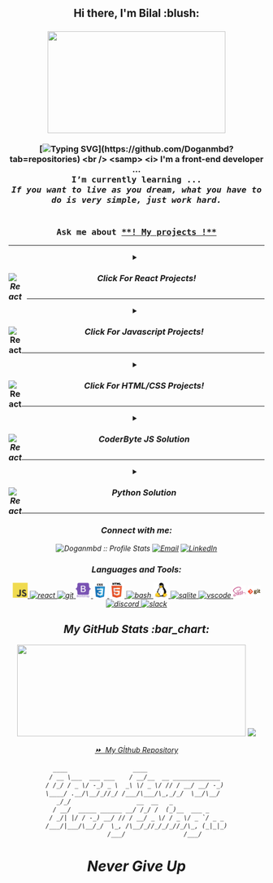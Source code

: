 <h2 align="center"> Hi there,  I'm Bilal :blush:</h2>

<!-- ### Welcome To My Github Profile <a href="https://github.com/Doganmbd?tab=repositories"><img src="https://media.giphy.com/media/hvRJCLFzcasrR4ia7z/giphy.gif" width="25px"></a>  -->

<h3 align="center">    <img src="https://www.mygo.ge/uploads/blog/1584023795.jpg" width="350px" height="200px" />
   <br />
   
   [![Typing SVG](https://readme-typing-svg.herokuapp.com?color=%2336BCF7&center=true&vCenter=true&width=1000&lines=Hi+there+👋,+I+am+Mustafa+Bilal+Doğan;+Welcome+to+My+Profile!;Always+learning+new+things;I+will+develop+myself+in+the+field+of+IT+for+life;+I+value+teamwork+very+much;)](https://github.com/Doganmbd?tab=repositories)
   <br />
    <samp> <i> I'm a front-end developer ... </i> </samp> <br />
    <samp>  I’m currently learning ... </samp> <br />
    <samp> <i> If you want to live as you dream, what you have to do is very simple, just work hard. </i> </samp> <br /><br>
  </h3>

<h3 align="center"> <samp> Ask me about <a href="https://github.com/Doganmbd?tab=repositories">**! My projects !**</a></samp></h3>
<hr/>
<details align="center">
  <summary> <h3><em><img align="left" alt="React" width="26px" src="https://cdn.jsdelivr.net/gh/devicons/devicon/icons/react/react-original.svg" style="padding-right:10px;" /> &nbsp;Click For React Projects!</em></h3></summary>

  <p><a href="https://blog-app-context.netlify.app/" target="_blank" rel="noreferrer">Blog App Context Project with Firebase</a></p>
  <p><a href="https://movie-app-firebase-project.herokuapp.com/" target="_blank" rel="noreferrer">Movie App with Firebase </a></p>
  <p><a href="https://mbdrecipeapp.netlify.app/" target="_blank" rel="noreferrer">recipe app</a></p>
<p><a href="https://ornate-palmier-49e3d1.netlify.app" target="_blank" rel="noreferrer">food list </a></p>
<p><a href="https://randomuserpage.netlify.app/" target="_blank" rel="noreferrer">randomuser</a></p>
<p><a href="https://mbdrandomuser2.netlify.app/" target="_blank" rel="noreferrer">randomuser2 </a></p>
<p><a href="https://mbdcardproject.netlify.app/" target="_blank" rel="noreferrer">card project </a></p>

 <p><a href="https://001-reactproject-birthday.netlify.app/" target="_blank" rel="noreferrer">Birthday </a></p>
<p><a href="https://myusefetchhook.netlify.app/ " target="_blank" rel="noreferrer">usefecth hook</a></p>
   
  <a href="https://blog-app-context.netlify.app/"><img src="fireBlog.png" width=200 height=200></a>
  <a href="https://movie-app-firebase-project.herokuapp.com/"><img src="moviApp.png" width=200 height=200></a>
  <a href="https://mbdrecipeapp.netlify.app/"><img src="recipeApp.png" width=200 height=200></a>
  <a href="https://randomuserpage.netlify.app/"><img src="RandomUser1.png" width=200 height=200></a>
  <a href="https://mbdrandomuser2.netlify.app/"><img src="RandomUser.png" width=200 height=200></a>
  <a href="https://mbdcardproject.netlify.app/"><img src="Card.png" width=200 height=200></a>
 
<!-- gif -->
<!--   <a href="https://blog-app-context.netlify.app/"><img src="Blog-App-.gif" alt="mbd" width=200 height=200 ></a>
  <a href="https://movie-app-firebase-project.herokuapp.com/"><img src="movie-app.gif" alt="mbd" width=200 height=200 ></a> -->
<!-- https://firstreactprojectbutton.netlify.app/  button -->

</details>
<hr/>

<details align="center">
  <summary><h3><img align="left" alt="React" width="26px" src="https://encrypted-tbn0.gstatic.com/images?q=tbn:ANd9GcRuPaU91jpXhz1YU603rEZHW8f-imDpsky8aA&usqp=CAU" /> &nbsp;<em>Click For Javascript Projects!</em></h3></summary>
  <p><a href="https://agecalculatorpage.netlify.app/" target="_blank" rel="noreferrer">Age Calculator</a></p>
  <p><a href="https://doganmbd.github.io/JS---PROJECTS/002-Guess-The-Number/" target="_blank" rel="noreferrer">Guess the numbers</a></p>
  <p><a href="https://doganmbd.github.io/JS---PROJECTS/003-to-do-list/" target="_blank" rel="noreferrer">To do list</a></p>
  <p><a href="https://doganmbd.github.io/JS---PROJECTS/004-Lottery-game/" target="_blank" rel="noreferrer">Lottery Game</a></p>
  <p><a href="https://doganmbd.github.io/JS---PROJECTS/005-IOS-calculator/" target="_blank" rel="noreferrer">IOS Calculator</a></p>
  <p><a href="https://doganmbd.github.io/JS---PROJECTS/009- rest countries/" target="_blank" rel="noreferrer">Rest Countries</a></p>
  
  <a href="https://agecalculatorpage.netlify.app/"><img src="age calculator.png" width=200 height=200></a>
  <a href="https://doganmbd.github.io/JS---PROJECTS/002-Guess-The-Number/"><img src="guess the number.png" width=200 height=200></a>
  <a href="https://doganmbd.github.io/JS---PROJECTS/003-to-do-list/"><img src="to do list.png" width=200 height=200></a>
  <a href="https://doganmbd.github.io/JS---PROJECTS/004-Lottery-game/"><img src="lottery game.png" width=200 height=200></a>
  <a href="https://doganmbd.github.io/JS---PROJECTS/005-IOS-calculator/"><img src="ios calculator.png" width=200 height=200></a>
  <a href="https://doganmbd.github.io/JS---PROJECTS/009- rest countries/"><img src="rest countries.png" width=200 height=200></a>

</details>
<hr/>
<details align="center">
   
  <summary><h3><img align="left" alt="React" width="26px" src="http://lz3g.com/wp-content/uploads/html.jpg" /> &nbsp;<em><em>Click For HTML/CSS Projects! </em></h3></summary>
     
  <p><a href="https://doganmbd.github.io/HTML-CSS-PROJECT/HTML-CSS-proje-2%20GOOGLEPAGE/" target="_blank" rel="noreferrer">Google Page</a></p>
  <p><a href="https://doganmbd.github.io/HTML-CSS-PROJECT/PROJE-5-PARALLAX/" target="_blank" rel="noreferrer">Parallax Page</a></p>
  <p><a href="https://doganmbd.github.io/HTML-CSS-PROJECT/checkout%20form/" target="_blank" rel="noreferrer">CheckOut Form</a></p>
  <p><a href="https://doganmbd.github.io/HTML-CSS-PROJECT/PROJE-%202%20-%20SURVEY%20FORM/" target="_blank" rel="noreferrer">Survey Form</a></p>
  <p><a href="https://doganmbd.github.io/HTML-CSS-PROJECT/PROJE-%203%20-%20NETFL%C4%B0X/" target="_blank" rel="noreferrer">Netflix</a></p>
  <p><a href="https://doganmbd.github.io/HTML-CSS-PROJECT/PROJE-%201%20-%20ilk%20basit%20form/" target="_blank" rel="noreferrer">Basic Form</a></p>
 
  
  <a href="https://doganmbd.github.io/HTML-CSS-PROJECT/HTML-CSS-proje-2%20GOOGLEPAGE/"><img src="googlePage.png" width=200 height=200></a>
  <a href="https://doganmbd.github.io/HTML-CSS-PROJECT/PROJE-5-PARALLAX/"><img src="parallax.png" width=200 height=200></a>
  <a href="https://doganmbd.github.io/HTML-CSS-PROJECT/checkout%20form/"><img src="checkout.png" width=200 height=200></a>
  <a href="https://doganmbd.github.io/HTML-CSS-PROJECT/PROJE-%202%20-%20SURVEY%20FORM/"><img src="SurveyForm.png" width=200 height=200></a>
  <a href="https://doganmbd.github.io/HTML-CSS-PROJECT/PROJE-%203%20-%20NETFL%C4%B0X/"><img src="netflix.png" width=200 height=200></a>
  <a href="https://doganmbd.github.io/HTML-CSS-PROJECT/PROJE-%201%20-%20ilk%20basit%20form/"><img src="basicForm.png" width=200 height=200></a> 

</details>
<hr/>
<details align="center">
  <summary><h3><img align="left" alt="React" width="26px" src="https://previews.123rf.com/images/dirkercken/dirkercken1509/dirkercken150900020/44461736-la-solution-du-probl%C3%A8me-de-chercher-des-solutions-en-r%C3%A9solvant-les-probl%C3%A8mes-panneau-routier.jpg" /> &nbsp;<em><em>CoderByte JS Solution</em></h3></summary>
    
    
<p><a href="https://github.com/Doganmbd/CoderByte/tree/main/JS" target="_blank" rel="noreferrer">Go to JS Coderbyte</a></p>

</details>

<hr/>
<details align="center">
  <summary><h3><img align="left" alt="React" width="26px" src="https://previews.123rf.com/images/dirkercken/dirkercken1509/dirkercken150900020/44461736-la-solution-du-probl%C3%A8me-de-chercher-des-solutions-en-r%C3%A9solvant-les-probl%C3%A8mes-panneau-routier.jpg" /> &nbsp;<em><em>Python Solution</em></h3></summary>
<p><a href="https://github.com/Doganmbd/CoderByte/tree/main/PYTHON" target="_blank" rel="noreferrer">Go to Python Coderbyte</a></p>
<p><a href="https://github.com/Doganmbd/ASSIGNMENT" target="_blank" rel="noreferrer">Go to Python example</a></p>
</details> 
  
  <hr/>
  
<!-- <img src="mbd.gif" alt="mbd" width=300 height=200 align="right"> -->

<h3 align="center">Connect with me:</h3>

<p align="center">
<img src="https://komarev.com/ghpvc/?username=Doganmbd&color=green" alt="Doganmbd :: Profile Stats"></a>
<a href="mailto:doganmbdogan@gmail.com"><img alt="Email" src="https://img.shields.io/badge/Email-doganmbdogan@gmail.com-blue?style=flat&logo=gmail"></a>
<a href="https://www.linkedin.com/in/bilal-do%C4%9Fan/" target="_blank"><img alt="LinkedIn" src="https://img.shields.io/badge/LinkedIn-@bilaldoğan-blue?style=flat&logo=linkedin"></a>

</p>

<h3 align="center">Languages and Tools:</h3>
<p align="center"> 
<a href="https://developer.mozilla.org/en-US/docs/Web/JavaScript" target="_blank"> <img src="https://raw.githubusercontent.com/devicons/devicon/master/icons/javascript/javascript-original.svg" alt="javascript" width="30" height="30" /> </a> 
<a href="https://reactjs.org/" target="_blank"> <img src="https://upload.wikimedia.org/wikipedia/commons/thumb/4/47/React.svg/1200px-React.svg.png" alt="react" width="33" height="30" /> </a> 
<a href="https://git-scm.com/" target="_blank"> <img src="https://www.vectorlogo.zone/logos/git-scm/git-scm-icon.svg" alt="git" width="30" height="30"/> </a>
<a href="https://getbootstrap.com" target="_blank"> <img src="https://raw.githubusercontent.com/devicons/devicon/master/icons/bootstrap/bootstrap-plain-wordmark.svg" alt="bootstrap" width="30" height="30"/> </a>
<a href="https://www.w3schools.com/css/" target="_blank"> <img src="https://raw.githubusercontent.com/devicons/devicon/master/icons/css3/css3-original-wordmark.svg" alt="css3" width="28" height="28"/> </a> 
<a href="https://www.w3.org/html/" target="_blank"> <img src="https://raw.githubusercontent.com/devicons/devicon/master/icons/html5/html5-original-wordmark.svg" alt="html5" width="30" height="30"/> </a> 
<a href="https://www.gnu.org/software/bash/" target="_blank"> <img src="https://www.vectorlogo.zone/logos/gnu_bash/gnu_bash-icon.svg" alt="bash" width="30" height="30"/> </a> 
<a href="https://www.linux.org/" target="_blank"> <img src="https://raw.githubusercontent.com/devicons/devicon/master/icons/linux/linux-original.svg" alt="linux" width="30" height="30"/> </a> 
<a href="https://www.sqlite.org/" target="_blank"> <img src="https://www.vectorlogo.zone/logos/sqlite/sqlite-icon.svg" alt="sqlite" width="30" height="30"/> </a>
<a href="https://code.visualstudio.com/" target="_blank"> <img src="https://upload.wikimedia.org/wikipedia/commons/thumb/9/9a/Visual_Studio_Code_1.35_icon.svg/1024px-Visual_Studio_Code_1.35_icon.svg.png" alt="vscode" width="30" height="30"/> </a>
<img  src="https://raw.githubusercontent.com/github/explore/80688e429a7d4ef2fca1e82350fe8e3517d3494d/topics/sass/sass.png" width="25" height="25" />
<img  src="https://raw.githubusercontent.com/github/explore/80688e429a7d4ef2fca1e82350fe8e3517d3494d/topics/git/git.png" width="25" height="25" />
<a href="https://discord.com/" target="_blank"> <img src="https://cdn4.iconfinder.com/data/icons/logos-and-brands/512/91_Discord_logo_logos-512.png" alt="discord" width="30" height="30"/> </a> 
<a href="https://slack.com/intl/en-tr/" target="_blank"> <img src="https://cdn.brandfolder.io/5H442O3W/as/pl546j-7le8zk-4nzzs1/Slack_Mark_Web.png" alt="slack" width="37" height="37"/> </a>
</p>

<h2 align="center">My GitHub Stats :bar_chart:</h2>
<p align="center">
  <img src="https://github-readme-stats.vercel.app/api?username=Doganmbd&show_icons=true&theme=tokyonight" width="450" height="180">
  <img src="https://github-readme-stats.vercel.app/api/top-langs/?username=Doganmbd&layout=compact&theme=tokyonight" height="180">
  
</p>

<div align=center>
<a href="https://github.com/Doganmbd?tab=repositories">⏩ &nbsp;My Gİthub Repository</a>

```
  ____                  ____                      
 / __ \___  ___ ___    / __/__  __ _____________  
/ /_/ / _ \/ -_) _ \  _\ \/ _ \/ // / __/ __/ -_) 
\____/ .__/\__/_//_/ /___/\___/\_,_/_/  \__/\__/  
   _/_/                  __  __   _               
  / __/  _____ ______ __/ /_/ /  (_)__  ___ _     
 / _/| |/ / -_) __/ // / __/ _ \/ / _ \/ _ `/ _ _ 
/___/|___/\__/_/  \_, /\__/_//_/_/_//_/\_, (_|_|_)
                 /___/                /___/       
```
<h1 align="center">Never Give Up</h1>

<!--
 <div align="center">
📊 &nbsp;**This week I spent my time on**

<!-- ![Wwakatime stats ](https://github-readme-stats-taupe-two.vercel.app/api/wakatime?username=Dogan-mb&hide_title=true&hide_border=true&langs_count=5&bg_color=00000000&text_color=777)
[![Doganmbd's wakatime stats](https://github-readme-stats.vercel.app/api/wakatime?username=Doganmbd&hide_progress=true)](https://github.com/anuraghazra/github-readme-stats)

</div> --> 









